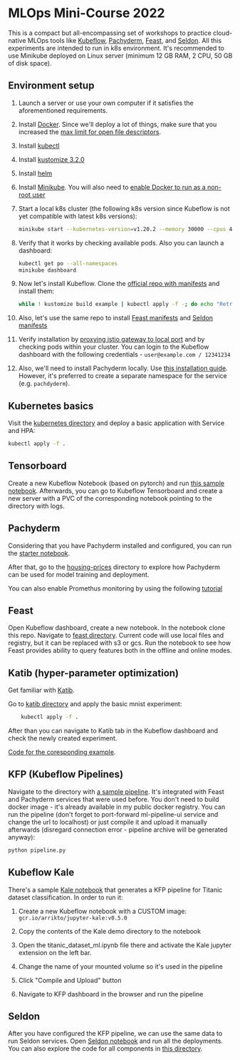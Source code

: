 # MLOps Mini-Course 2022

This is a compact but all-encompassing set of workshops to practice cloud-native MLOps tools like [Kubeflow](https://www.kubeflow.org/), [Pachyderm](https://www.pachyderm.com/), [Feast](https://feast.dev/), and [Seldon](https://www.seldon.io). All this experiments are intended to run in k8s environment. It's recommended to use Minikube deployed on Linux server (minimum 12 GB RAM, 2 CPU, 50 GB of disk space).

## Environment setup

1. Launch a server or use your own computer if it satisfies the aforementioned requirements.

2. Install [Docker](https://www.digitalocean.com/community/tutorials/how-to-install-and-use-docker-on-ubuntu-20-04). Since we'll deploy a lot of things, make sure that you increased the [max limit for open file descriptors](https://github.com/kubeflow/manifests/issues/2087#issuecomment-1101482095).

2. Install [kubectl](https://kubernetes.io/docs/tasks/tools/install-kubectl-linux/)

3. Install [kustomize 3.2.0](https://github.com/kubernetes-sigs/kustomize/releases/tag/v3.2.0)

4. Install [helm](https://helm.sh/docs/intro/install)

5. Install [Minikube](https://minikube.sigs.k8s.io/docs/start/). You will also need to [enable Docker to run as a non-root user](https://docs.docker.com/engine/security/rootless/)

6. Start a local k8s cluster (the following k8s version since Kubeflow is not yet compatible with latest k8s versions):

    ```bash
    minikube start --kubernetes-version=v1.20.2 --memory 30000 --cpus 4
    ```

7. Verify that it works by checking available pods. Also you can launch a dashboard:

    ```bash
    kubectl get po --all-namespaces
    minikube dashboard
    ```

8. Now let's install Kubeflow. Clone the [official repo with manifests](https://github.com/kubeflow/manifests) and install them:

    ```bash
    while ! kustomize build example | kubectl apply -f -; do echo "Retrying to apply resources"; sleep 10; done
    ```

9. Also, let's use the same repo to install [Feast manifests](https://github.com/kubeflow/manifests/tree/master/contrib/feast) and [Seldon manifests](https://github.com/kubeflow/manifests/tree/master/contrib/seldon)

10. Verify installation by [proxying istio gateway to local port](https://www.kubeflow.org/docs/components/central-dash/overview) and by checking pods within your cluster. You can login to the Kubeflow dashboard with the following credentials - `user@example.com / 12341234`

11. Also, we'll need to install Pachyderm locally. Use [this installation guide](https://www.google.com/url?q=https://docs.pachyderm.com/latest/getting-started/local-installation&sa=D&source=editors&ust=1655296135088959&usg=AOvVaw1Lel4BjoQ4hHS93eZQbniC). However, it's preferred to create a separate namespace for the service (e.g. `pachdyderm`).

## Kubernetes basics

Visit the [kubernetes directory](kubernetes/) and deploy a basic application with Service and HPA:

```bash
kubectl apply -f .
```

## Tensorboard

Create a new Kubeflow Notebook (based on pytorch) and run [this sample notebook](kubeflow/tensorboard/). Afterwards, you can go to Kubeflow Tensorboard and create a new server with a PVC of the corresponding notebook pointing to the directory with logs.

## Pachyderm

Considering that you have Pachyderm installed and configured, you can run the [starter notebook](pachyderm/).

After that, go to the [housing-prices](pachyderm/housing-prices/) directory to explore how Pachyderm can be used for model training and deployment.

You can also enable Promethus monitoring by using the following [tutorial](https://docs.pachyderm.com/latest/deploy-manage/deploy/prometheus/)

## Feast

Open Kubeflow dashboard, create a new notebook. In the notebook clone this repo. Navigate to [feast directory](feast/). Current code will use local files and registry, but it can be replaced with s3 or gcs. Run the notebook to see how Feast provides ability to query features both in the offline and online modes.

## Katib (hyper-parameter optimization)

Get familiar with [Katib](https://www.kubeflow.org/docs/components/katib/experiment).

Go to [katib directory](kubeflow/katib/) and apply the basic mnist experiment:

```bash
    kubectl apply -f .
```

After than you can navigate to Katib tab in the Kubeflow dashboard and check the newly created experiment.

[Code for the coresponding example](https://github.com/kubeflow/katib/tree/master/examples/v1beta1/trial-images/pytorch-mnist).

## KFP (Kubeflow Pipelines)

Navigate to the directory with [a sample pipeline](kubeflow/kfp/). It's integrated with Feast and Pachyderm services that were used before. You don't need to build docker image - it's already available in my public docker registry. You can run the pipeline (don't forget to port-forward ml-pipeline-ui service and change the url to localhost) or just compile it and upload it manually afterwards (disregard connection error - pipeline archive will be generated anyway):

```bash
python pipeline.py
```

## Kubeflow Kale

There's a sample [Kale notebook](kubeflow/kale/) that generates a KFP pipeline for Titanic dataset classification. In order to run it:

1. Create a new Kubeflow notebook with a CUSTOM image: `gcr.io/arrikto/jupyter-kale:v0.5.0`

2. Copy the contents of the Kale demo directory to the notebook

3. Open the titanic_dataset_ml.ipynb file there and activate the Kale jupyter extension on the left bar.

4. Change the name of your mounted volume so it's used in the pipeline

5. Click "Compile and Upload" button

6. Navigate to KFP dashboard in the browser and run the pipeline


## Seldon

After you have configured the KFP pipeline, we can use the same data to run Seldon services. Open [Seldon notebook](seldon/) and run all the deployments. You can also explore the code for all components in [this directory](seldon/src/).
